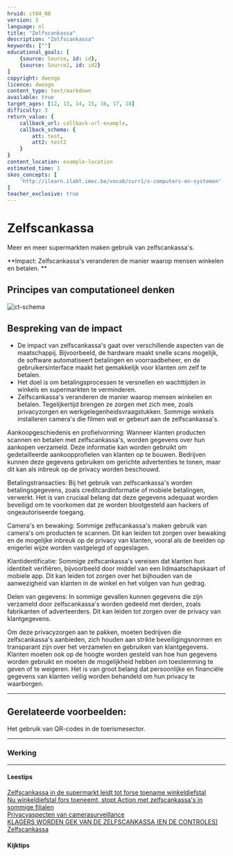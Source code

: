 ```yaml
---
hruid: ct04_08
version: 3
language: nl
title: "Zelfscankassa"
description: "Zelfscankassa"
keywords: [""]
educational_goals: [
    {source: Source, id: id}, 
    {source: Source2, id: id2}
]
copyright: dwengo
licence: dwengo
content_type: text/markdown
available: true
target_ages: [12, 13, 14, 15, 16, 17, 18]
difficulty: 3
return_value: {
    callback_url: callback-url-example,
    callback_schema: {
        att: test,
        att2: test2
    }
}
content_location: example-location
estimated_time: 1
skos_concepts: [
    'http://ilearn.ilabt.imec.be/vocab/curr1/s-computers-en-systemen'
]
teacher_exclusive: true
---
```

# Zelfscankassa

Meer en meer supermarkten maken gebruik van zelfscankassa's.  

**Impact: Zelfscankassa's veranderen de manier waarop mensen winkelen en betalen. **<br>


## Principes van computationeel denken

![ct-schema](@learning-object/m_ct04_08/nl/3)
 
## Bespreking van de impact

-  De impact van zelfscankassa's gaat over verschillende aspecten van de maatschappij. Bijvoorbeeld, de hardware maakt snelle scans mogelijk, de software automatiseert betalingen en voorraadbeheer, en de gebruikersinterface maakt het gemakkelijk voor klanten om zelf te betalen.
-  Het doel is om betalingsprocessen te versnellen en wachttijden in winkels en supermarkten te verminderen. 
- Zelfscankassa's veranderen de manier waarop mensen winkelen en betalen. Tegelijkertijd brengen ze zorgen met zich mee, zoals privacyzorgen en werkgelegenheidsvraagstukken. Sommige winkels installeren camera's die filmen wat er gebeurt aan de zelfscankassa's.


Aankoopgeschiedenis en profielvorming: Wanneer klanten producten scannen en betalen met zelfscankassa's, worden gegevens over hun aankopen verzameld. Deze informatie kan worden gebruikt om gedetailleerde aankoopprofielen van klanten op te bouwen. Bedrijven kunnen deze gegevens gebruiken om gerichte advertenties te tonen, maar dit kan als inbreuk op de privacy worden beschouwd.

Betalingstransacties: Bij het gebruik van zelfscankassa's worden betalingsgegevens, zoals creditcardinformatie of mobiele betalingen, verwerkt. Het is van cruciaal belang dat deze gegevens adequaat worden beveiligd om te voorkomen dat ze worden blootgesteld aan hackers of ongeautoriseerde toegang.

Camera's en bewaking: Sommige zelfscankassa's maken gebruik van camera's om producten te scannen. Dit kan leiden tot zorgen over bewaking en de mogelijke inbreuk op de privacy van klanten, vooral als de beelden op enigerlei wijze worden vastgelegd of opgeslagen.

Klantidentificatie: Sommige zelfscankassa's vereisen dat klanten hun identiteit verifiëren, bijvoorbeeld door middel van een lidmaatschapskaart of mobiele app. Dit kan leiden tot zorgen over het bijhouden van de aanwezigheid van klanten in de winkel en het volgen van hun gedrag.

Delen van gegevens: In sommige gevallen kunnen gegevens die zijn verzameld door zelfscankassa's worden gedeeld met derden, zoals fabrikanten of adverteerders. Dit kan leiden tot zorgen over de privacy van klantgegevens.

Om deze privacyzorgen aan te pakken, moeten bedrijven die zelfscankassa's aanbieden, zich houden aan strikte beveiligingsnormen en transparant zijn over het verzamelen en gebruiken van klantgegevens. Klanten moeten ook op de hoogte worden gesteld van hoe hun gegevens worden gebruikt en moeten de mogelijkheid hebben om toestemming te geven of te weigeren. Het is van groot belang dat persoonlijke en financiële gegevens van klanten veilig worden behandeld om hun privacy te waarborgen.


-------------------------------
## Gerelateerde voorbeelden: 

Het gebruik van QR-codes in de toerismesector.

-----------------------------
### Werking 


-----------------------------
#### Leestips
[Zelfscankassa in de supermarkt leidt tot forse toename winkeldiefstal](https://www.bnnvara.nl/kassa/artikelen/zelfscankassa-in-de-supermarkt-leidt-tot-forse-toename-winkeldiefstal)<br>
[Nu winkeldiefstal fors toeneemt, stopt Action met zelfscankassa's in sommige filialen](https://www.ed.nl/economie/nu-winkeldiefstal-fors-toeneemt-stopt-action-met-zelfscankassa-s-in-sommige-filialen~a80c5816/)<br>
[Privacyaspecten van camerasurveillance](https://www.action.com/nl-be/privacy-statement/zelfscankassa/)<br>
[KLAGERS WORDEN GEK VAN DE ZELFSCANKASSA (EN DE CONTROLES)](https://favorflav.com/nl/eat-drink/food-stories/klagers-worden-gek-van-de-zelfscankassa-en-de-controles/)<br>
[Zelfscankassa](https://nl.wikipedia.org/wiki/Zelfscankassa#:~:text=Deze%20streepjescode%20wordt%20door%20de,zelfscankassa%20zit%20dan%20een%20geldtelmachine.)



#### Kijktips




